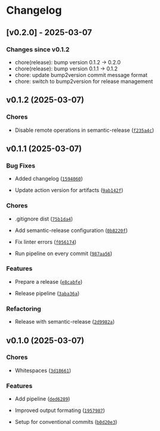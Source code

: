 # Changelog

## [v0.2.0] - 2025-03-07

### Changes since v0.1.2

- chore(release): bump version 0.1.2 → 0.2.0
- chore(release): bump version 0.1.1 → 0.1.2
- chore: update bump2version commit message format
- chore: switch to bump2version for release management



## v0.1.2 (2025-03-07)

### Chores

- Disable remote operations in semantic-release
  ([`f235a4c`](https://github.com/sebs/ecosyste_ms_cli/commit/f235a4ced57cef49cf062c2fec284c1204e088f5))


## v0.1.1 (2025-03-07)

### Bug Fixes

- Added changelog
  ([`1594060`](https://github.com/sebs/ecosyste_ms_cli/commit/1594060148bac6aaa2b4b78f08d87163c400a96d))

- Update action version for artifacts
  ([`9ab142f`](https://github.com/sebs/ecosyste_ms_cli/commit/9ab142f06cf1509227229c180a9ac2f668e1800b))

### Chores

- .gitignore dist
  ([`75b1da4`](https://github.com/sebs/ecosyste_ms_cli/commit/75b1da4eb67f5aff223259236f8dd1a3d8121b0e))

- Add semantic-release configuration
  ([`0b8220f`](https://github.com/sebs/ecosyste_ms_cli/commit/0b8220fbbe90171bc685ca48a4c78873a8f1207c))

- Fix linter errors
  ([`f056174`](https://github.com/sebs/ecosyste_ms_cli/commit/f05617445fbdbf8bfcc42f1884654cabb091e91b))

- Run pipeline on every commit
  ([`987aa56`](https://github.com/sebs/ecosyste_ms_cli/commit/987aa56dfc68cf86f1401b1ca42a1a6b7fe1ac26))

### Features

- Prepare a release
  ([`e8cabfe`](https://github.com/sebs/ecosyste_ms_cli/commit/e8cabfe60ea557938786f84805eb22b1e2270735))

- Release pipeline
  ([`3aba36a`](https://github.com/sebs/ecosyste_ms_cli/commit/3aba36aa57402e159f69bd068e5f26dfb96a1911))

### Refactoring

- Release with semantic-release
  ([`2d9982a`](https://github.com/sebs/ecosyste_ms_cli/commit/2d9982ae58b6ba7df5964684c54456742c63ff4a))


## v0.1.0 (2025-03-07)

### Chores

- Whitespaces
  ([`3d18661`](https://github.com/sebs/ecosyste_ms_cli/commit/3d186612667eec71c12a805c0ab585a66b4a10e7))

### Features

- Add pipeline
  ([`ded6289`](https://github.com/sebs/ecosyste_ms_cli/commit/ded6289e7a7313a9613b1730cb1ae5bb3248f9c0))

- Improved output formating
  ([`1957987`](https://github.com/sebs/ecosyste_ms_cli/commit/1957987086b39317a4cf550391bd255990439953))

- Setup for conventional commits
  ([`b0d20e3`](https://github.com/sebs/ecosyste_ms_cli/commit/b0d20e3025146b47fb317effd26d2cb245378ce6))
